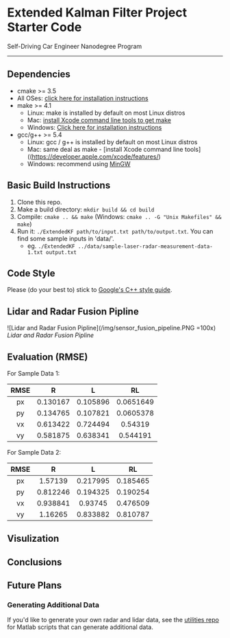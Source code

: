 # Extended Kalman Filter Project Starter Code
Self-Driving Car Engineer Nanodegree Program

---

## Dependencies

* cmake >= 3.5
 * All OSes: [click here for installation instructions](https://cmake.org/install/)
* make >= 4.1
  * Linux: make is installed by default on most Linux distros
  * Mac: [install Xcode command line tools to get make](https://developer.apple.com/xcode/features/)
  * Windows: [Click here for installation instructions](http://gnuwin32.sourceforge.net/packages/make.htm)
* gcc/g++ >= 5.4
  * Linux: gcc / g++ is installed by default on most Linux distros
  * Mac: same deal as make - [install Xcode command line tools]((https://developer.apple.com/xcode/features/)
  * Windows: recommend using [MinGW](http://www.mingw.org/)

## Basic Build Instructions

1. Clone this repo.
2. Make a build directory: `mkdir build && cd build`
3. Compile: `cmake .. && make` (Windows: `cmake .. -G "Unix Makefiles" && make`)
4. Run it: `./ExtendedKF path/to/input.txt path/to/output.txt`. You can find
   some sample inputs in 'data/'.
    - eg. `./ExtendedKF ../data/sample-laser-radar-measurement-data-1.txt output.txt`

## Code Style

Please (do your best to) stick to [Google's C++ style guide](https://google.github.io/styleguide/cppguide.html).

## Lidar and Radar Fusion Pipline

![Lidar and Radar Fusion Pipline](/img/sensor_fusion_pipeline.PNG =100x)
*Lidar and Radar Fusion Pipline*

## Evaluation (RMSE)

For Sample Data 1:

| RMSE |     R    |     L    |     RL    |
|:----:|:--------:|:--------:|:---------:|
|  px  | 0.130167 | 0.105896 | 0.0651649 |
|  py  | 0.134765 | 0.107821 | 0.0605378 |
|  vx  | 0.613422 | 0.724494 |  0.54319  |
|  vy  | 0.581875 | 0.638341 |  0.544191 |

For Sample Data 2:

| RMSE |     R    |     L    |    RL    |
|:----:|:--------:|:--------:|:--------:|
|  px  |  1.57139 | 0.217995 | 0.185465 |
|  py  | 0.812246 | 0.194325 | 0.190254 |
|  vx  | 0.938841 |  0.93745 | 0.476509 |
|  vy  |  1.16265 | 0.833882 | 0.810787 |

## Visulization




## Conclusions



## Future Plans

### Generating Additional Data

If you'd like to generate your own radar and lidar data, see the
[utilities repo](https://github.com/udacity/CarND-Mercedes-SF-Utilities) for
Matlab scripts that can generate additional data.



